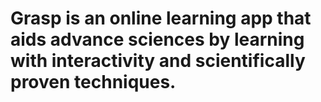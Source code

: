 # Grasp is an online learning app that aids advance sciences by learning with interactivity and scientifically proven techniques.
